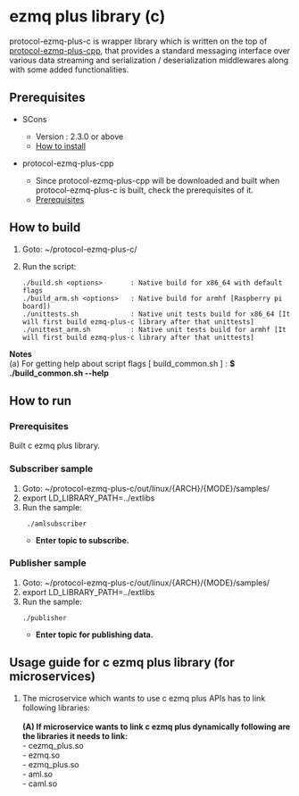 # ezmq plus library (c)

protocol-ezmq-plus-c is wrapper library which is written on the top of [protocol-ezmq-plus-cpp](https://github.sec.samsung.net/RS7-EdgeComputing/protocol-ezmq-plus-cpp), that provides a standard messaging interface over various data streaming
and serialization / deserialization middlewares along with some added functionalities.</br>

## Prerequisites ##

- SCons
  - Version : 2.3.0 or above
  - [How to install](http://scons.org/doc/2.3.0/HTML/scons-user/c95.html)

- protocol-ezmq-plus-cpp
  - Since protocol-ezmq-plus-cpp will be downloaded and built when protocol-ezmq-plus-c is built, check the prerequisites of it.
  - [Prerequisites](https://github.sec.samsung.net/RS7-EdgeComputing/protocol-ezmq-plus-cpp)

## How to build ##
1. Goto: ~/protocol-ezmq-plus-c/
2. Run the script:

   ```
   ./build.sh <options>       : Native build for x86_64 with default flags
   ./build_arm.sh <options>   : Native build for armhf [Raspberry pi board])
   ./unittests.sh             : Native unit tests build for x86_64 [It will first build ezmq-plus-c library after that unittests]
   ./unittest_arm.sh          : Native unit tests build for armhf [It will first build ezmq-plus-c library after that unittests]
   ```

**Notes** </br>
(a) For getting help about script flags [ build_common.sh ] : **$ ./build_common.sh --help** </br>

## How to run ##

### Prerequisites ###
 Built c ezmq plus library.

### Subscriber sample ###
1. Goto: ~/protocol-ezmq-plus-c/out/linux/{ARCH}/{MODE}/samples/
2. export LD_LIBRARY_PATH=../extlibs
3. Run the sample:
    ```
     ./amlsubscriber
    ```
    - **Enter topic to subscribe.** </br>

### Publisher sample ###
1. Goto: ~/protocol-ezmq-plus-c/out/linux/{ARCH}/{MODE}/samples/
2. export LD_LIBRARY_PATH=../extlibs
3. Run the sample:
   ```
   ./publisher
   ```
    - **Enter topic for publishing data.** </br>

## Usage guide for c ezmq plus library (for microservices)

1. The microservice which wants to use c ezmq plus APIs has to link following libraries:</br></br>
   **(A) If microservice wants to link c ezmq plus dynamically following are the libraries it needs to link:**</br>
        - cezmq_plus.so</br>
        - ezmq.so</br>
        - ezmq_plus.so </br>
        - aml.so</br>
        - caml.so </br>

